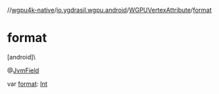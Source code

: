 //[wgpu4k-native](../../../index.md)/[io.ygdrasil.wgpu.android](../index.md)/[WGPUVertexAttribute](index.md)/[format](format.md)

# format

[android]\

@[JvmField](https://kotlinlang.org/api/core/kotlin-stdlib/kotlin.jvm/-jvm-field/index.html)

var [format](format.md): [Int](https://kotlinlang.org/api/core/kotlin-stdlib/kotlin/-int/index.html)
